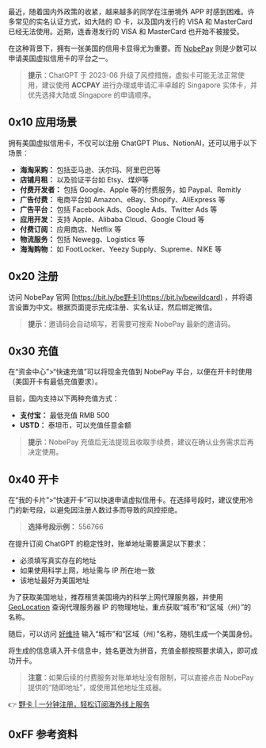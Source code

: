 最近，随着国内外政策的收紧，越来越多的同学在注册境外 APP 时感到困难。许多常见的实名认证方式，如大陆的 ID 卡，以及国内发行的 VISA 和 MasterCard 已经无法使用。近期，连香港发行的 VISA 和 MasterCard 也开始不被接受。

在这种背景下，拥有一张美国的信用卡显得尤为重要。而 [NobePay](https://bit.ly/bewildcard) 则是少数可以申请美国虚拟信用卡的平台之一。

> **提示**：ChatGPT 于 2023-06 升级了风控措施，虚拟卡可能无法正常使用，建议使用 **ACCPAY** 进行办理或申请汇丰卓越的 Singapore 实体卡，并优先选择大陆或 Singapore 的申请顺序。

## 0x10 应用场景

拥有美国虚拟信用卡，不仅可以注册 ChatGPT Plus、NotionAI，还可以用于以下场景：

- **海淘采购：** 包括亚马逊、沃尔玛、阿里巴巴等
- **店铺月租：** 以及验证平台如 Etsy、煤炉等
- **付费开发者：** 包括 Google、Apple 等的付费服务，如 Paypal、Remitly
- **广告付费：** 电商平台如 Amazon、eBay、Shopify、AliExpress 等
- **广告平台：** 包括 Facebook Ads、Google Ads、Twitter Ads 等
- **应用开发：** 支持 Apple、Alibaba Cloud、Google Cloud 等
- **付费订阅：** 应用商店、Netflix 等
- **物流服务：** 包括 Newegg、Logistics 等
- **海淘购物：** 如 FootLocker、Yeezy Supply、Supreme、NIKE 等

## 0x20 注册

访问 NobePay 官网 [https://bit.ly/be野卡](https://bit.ly/bewildcard) ，并将语言设置为中文。根据页面提示完成注册、实名认证，然后绑定微信。

> **提示**：邀请码会自动填写，若需要可搜索 NobePay 最新的邀请码。

## 0x30 充值

在“资金中心”>“快速充值”可以将现金充值到 NobePay 平台，以便在开卡时使用（美国开卡有最低充值要求）。

目前，国内支持以下两种充值方式：

- **支付宝：** 最低充值 RMB 500
- **USTD：** 泰坦币，可以充值任意金额

> **提示**：NobePay 充值后无法提现且收取手续费，建议在确认业务需求后再决定使用。

## 0x40 开卡

在“我的卡片”>“快速开卡”可以快速申请虚拟信用卡。在选择号段时，建议使用冷门的新号段，以避免因注册人数过多而导致的风控拒绝。

> **选择号段示例：** 556766

在提升订阅 ChatGPT 的稳定性时，账单地址需要满足以下要求：

- 必须填写真实存在的地址
- 如果使用科学上网，地址需与 IP 所在地一致
- 该地址最好为美国地址

为了获取美国地址，推荐租赁美国境内的科学上网代理服务器，并使用 [GeoLocation](https://www.geolocation.com/zh_cn?ip=20.127.105.177#ipresult) 查询代理服务器 IP 的物理地址，重点获取“城市”和“区域（州）”的名称。

随后，可以访问 [好维持](https://www.haoweichi.com/Index/custom_result) 输入“城市”和“区域（州）”名称，随机生成一个美国身份。

将生成的信息填入开卡信息中，姓名更改为拼音，充值金额按照要求填入，即可成功开卡。

> **注意**：如果后续的付费服务对账单地址没有限制，可以直接点击 NobePay 提供的“随即地址”，或使用其他地址生成器。

👉 [野卡 | 一分钟注册，轻松订阅海外线上服务](https://bit.ly/bewildcard)

## 0xFF 参考资料